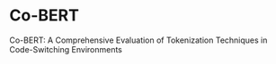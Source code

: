 # Co-BERT
Co-BERT: A Comprehensive Evaluation of Tokenization Techniques in Code-Switching Environments

